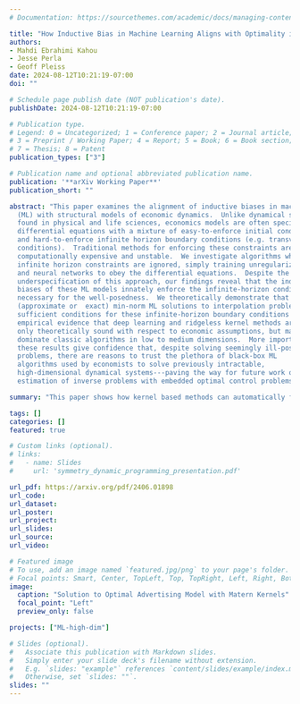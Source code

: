 ```yaml
---
# Documentation: https://sourcethemes.com/academic/docs/managing-content/

title: "How Inductive Bias in Machine Learning Aligns with Optimality in Economic Dynamics"
authors:
- Mahdi Ebrahimi Kahou
- Jesse Perla
- Geoff Pleiss
date: 2024-08-12T10:21:19-07:00
doi: ""

# Schedule page publish date (NOT publication's date).
publishDate: 2024-08-12T10:21:19-07:00

# Publication type.
# Legend: 0 = Uncategorized; 1 = Conference paper; 2 = Journal article;
# 3 = Preprint / Working Paper; 4 = Report; 5 = Book; 6 = Book section;
# 7 = Thesis; 8 = Patent
publication_types: ["3"]

# Publication name and optional abbreviated publication name.
publication: '**arXiv Working Paper**'
publication_short: ""

abstract: "This paper examines the alignment of inductive biases in machine learning
  (ML) with structural models of economic dynamics.  Unlike dynamical systems
  found in physical and life sciences, economics models are often specified by
  differential equations with a mixture of easy-to-enforce initial conditions
  and hard-to-enforce infinite horizon boundary conditions (e.g. transversality and no-ponzi-scheme
  conditions).  Traditional methods for enforcing these constraints are
  computationally expensive and unstable.  We investigate algorithms where those
  infinite horizon constraints are ignored, simply training unregularized kernel machines
  and neural networks to obey the differential equations.  Despite the inherent
  underspecification of this approach, our findings reveal that the inductive
  biases of these ML models innately enforce the infinite-horizon conditions
  necessary for the well-posedness.  We theoretically demonstrate that
  (approximate or  exact) min-norm ML solutions to interpolation problems are
  sufficient conditions for these infinite-horizon boundary conditions in a wide class of problems.  We then provide
  empirical evidence that deep learning and ridgeless kernel methods are not
  only theoretically sound with respect to economic assumptions, but may even
  dominate classic algorithms in low to medium dimensions.  More importantly,
  these results give confidence that, despite solving seemingly ill-posed
  problems, there are reasons to trust the plethora of black-box ML
  algorithms used by economists to solve previously intractable,
  high-dimensional dynamical systems---paving the way for future work on
  estimation of inverse problems with embedded optimal control problems."

summary: "This paper shows how kernel based methods can automatically fulfill long-run boundary conditions for dynamic economic models, and provide an alternative to classical methods - even in low dimensions."

tags: []
categories: []
featured: true

# Custom links (optional).
# links:
#   - name: Slides
#     url: 'symmetry_dynamic_programming_presentation.pdf'    

url_pdf: https://arxiv.org/pdf/2406.01898
url_code:
url_dataset:
url_poster:
url_project:
url_slides:
url_source:
url_video:

# Featured image
# To use, add an image named `featured.jpg/png` to your page's folder. 
# Focal points: Smart, Center, TopLeft, Top, TopRight, Left, Right, BottomLeft, Bottom, BottomRight.
image:
  caption: "Solution to Optimal Advertising Model with Matern Kernels"
  focal_point: "Left"
  preview_only: false

projects: ["ML-high-dim"]

# Slides (optional).
#   Associate this publication with Markdown slides.
#   Simply enter your slide deck's filename without extension.
#   E.g. `slides: "example"` references `content/slides/example/index.md`.
#   Otherwise, set `slides: ""`.
slides: ""
---
```

